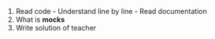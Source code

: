 1. Read code - Understand line by line - Read documentation
2. What is **mocks**
3. Write solution of teacher
